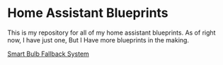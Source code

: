 # Home Assistant Blueprints

This is my repository for all of my home assistant blueprints. As of right now, I have just one, But I Have more blueprints in the making.

[Smart Bulb Fallback System](https://github.com/andrewamidei/home-assistant-blueprints/blob/main/Smart%20Bulb%20Fallback%20System/readme.md)